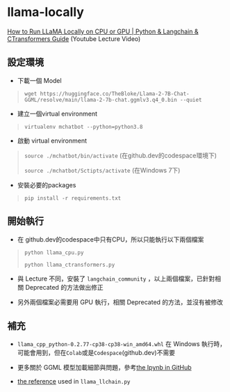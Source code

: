 # llama-locally
[How to Run LLaMA Locally on CPU or GPU | Python &amp; Langchain &amp; CTransformers Guide](https://www.youtube.com/watch?v=SvjWDX2NqiM) (Youtube Lecture Video)

## 設定環境

* 下載一個 Model
> `wget https://huggingface.co/TheBloke/Llama-2-7B-Chat-GGML/resolve/main/llama-2-7b-chat.ggmlv3.q4_0.bin --quiet`

* 建立一個virtual environment
> `virtualenv mchatbot --python=python3.8`

* 啟動 virtual environment
> `source ./mchatbot/bin/activate` (在github.dev的codespace環境下)
>
> `source ./mchatbot/Sctipts/activate` (在Windows 7下)

* 安裝必要的packages
> `pip install -r requirements.txt`

## 開始執行
*  在 github.dev的codespace中只有CPU，所以只能執行以下兩個檔案
> `python llama_cpu.py`
>
> `python llama_ctransformers.py`

* 與 Lecture 不同，安裝了 `langchain_community` ，以上兩個檔案，已針對相關 Deprecated 的方法做出修正

* 另外兩個檔案必需要用 GPU 執行，相關 Deprecated 的方法，並沒有被修改

## 補充
* `llama_cpp_python-0.2.77-cp38-cp38-win_amd64.whl` 在 Windows 執行時，可能會用到，但在`Colab`或是`Codespace`(github.dev)不需要

* 更多關於 GGML 模型加載細節與問題，參考[the Ipynb in GitHub](https://github.com/henrykohl/Machine-Learning-demo-repo/tree/master/NaturalLanguage/LLaMALocally)

* [the reference](https://python.langchain.com.cn/docs/use_cases/chatbots/voice_assistant) used in `llama_llchain.py`





